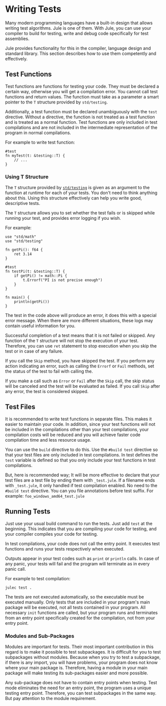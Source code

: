 # Writing Tests

Many modern programming languages ​​have a built-in design that allows writing test algorithms. Jule is one of them. With Jule, you can use your compiler to build for testing, write and debug code specifically for test assemblies.

Jule provides functionality for this in the compiler, language design and standard library. This section describes how to use them competently and effectively.

## Test Functions

Test functions are functions for testing your code. They must be declared a certain way, otherwise you will get a compilation error. You cannot call test functions and return values. The function must take as a parameter a smart pointer to the `T` structure provided by `std/testing`.

Additionally, a test function must be declared unambiguously with the `test` directive. Without a directive, the function is not treated as a test function and is treated as a normal function. Test functions are only included in test compilations and are not included in the intermediate representation of the program in normal compilations.

For example to write test function:
```jule
#test
fn myTest(t: &testing::T) {
    // ...
}
```

### Using T Structure

The `T` structure provided by [`std/testing`](/std/testing) is given as an argument to the function at runtime for each of your tests. You don't need to think anything about this. Using this structure effectively can help you write good, descriptive tests.

The `T` structure allows you to set whether the test fails or is skipped while running your test, and provides error logging if you wish.

For example:
```jule
use "std/math"
use "std/testing"

fn getPi(): f64 {
    ret 3.14
}

#test
fn testPi(t: &testing::T) {
    if getPi() != math::Pi {
        t.Errorf("PI is not precise enough")
    }
}

fn main() {
    println(getPi())
}
```

The test in the code above will produce an error, it does this with a special error message. When there are more different situations, these logs may contain useful information for you.

Successful completion of a test means that it is not failed or skipped. Any function of the `T` structure will not stop the execution of your test. Therefore, you can use `ret` statement to stop execution when you skip the test or in case of any failure.

If you call the `Skip` method, you have skipped the test. If you perform any action indicating an error, such as calling the `Errorf` or `Fail` methods, set the status of the test to fail with calling the.

If you make a call such as `Error` or `Fail` after the `Skip` call, the skip status will be canceled and the test will be evaluated as failed. If you call `Skip` after any error, the test is considered skipped.

## Test Files

It is recommended to write test functions in separate files. This makes it easier to maintain your code. In addition, since your test functions will not be included in the compilations other than your test compilations, your compilation costs will be reduced and you will achieve faster code compilation time and less resource usage.

You can use the `build` directive to do this. Use the `#build test` directive so that your test files are only included in test compilations. In test defines the `test` variable is defined so that you only include your test functions in test compilations.

But, here is recommended way; It will be more effective to declare that your test files are a test file by ending them with `_test.jule`. If a filename ends with `_test.jule`, it only handled if test compilation enabled. No need to the `#build test` directive. You can you file annotations before test suffix. For example: `foo_windows_amd64_test.jule`

## Running Tests

Just use your usual build command to run the tests. Just add `test` at the beginning. This indicates that you are compiling your code for testing, and your compiler compiles your code for testing.

In test compilations, your code does not call the entry point. It executes test functions and runs your tests respectively when executed.

Outputs appear in your test codes such as `print` or `println` calls. In case of any panic, your tests will fail and the program will terminate as in every panic call.

For example to test compilation:
```
julec test .
```

The tests are not executed automatically, so the executable must be executed manually. Only tests that are included in your program's main package will be executed, not all tests contained in your program. All necessary `init` functions are called, but your program runs and terminates from an entry point specifically created for the compilation, not from your entry point.

### Modules and Sub-Packages

Modules are important for tests. Their most important contribution in this regard is to make it possible to test subpackages. It is difficult for you to test subpackages without modules. Because when you try to test a subpackage, if there is any import, you will have problems, your program does not know where your main package is. Therefore, having a module in your main package will make testing its sub-packages easier and more possible.

Any sub-package does not have to contain entry points when testing. Test mode eliminates the need for an entry point, the program uses a unique testing entry point. Therefore, you can test subpackages in the same way. But pay attention to the module requirement.
